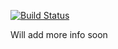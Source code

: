 [![Build Status](https://travis-ci.org/branh0913/DailyProgrammerChallenge302.svg?branch=master)](https://travis-ci.org/branh0913/DailyProgrammerChallenge302)


Will add more info soon
